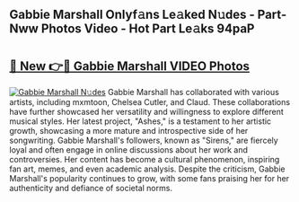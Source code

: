 ## Gabbie Marshall Onlyf𝚊ns Le𝚊ked N𝚞des - Part-Nww Photos Video - Hot Part Le𝚊ks 94paP

# <h2><a href="http://ab65965.deff.icu/?id=Gabbie+Marshall">🔗 New 👉🔴 Gabbie Marshall VIDEO Photos</a></h2>

[![Gabbie Marshall N𝚞des](https://i.imgur.com/rIISA9y.gif)](http://ab65965.deff.icu/?id=Gabbie+Marshall)
Gabbie Marshall has collaborated with various artists, including mxmtoon, Chelsea Cutler, and Claud. These collaborations have further showcased her versatility and willingness to explore different musical styles. Her latest project, "Ashes," is a testament to her artistic growth, showcasing a more mature and introspective side of her songwriting. Gabbie Marshall's followers, known as "Sirens," are fiercely loyal and often engage in online discussions about her work and controversies. Her content has become a cultural phenomenon, inspiring fan art, memes, and even academic analysis. Despite the criticism, Gabbie Marshall's popularity continues to grow, with some fans praising her for her authenticity and defiance of societal norms.
